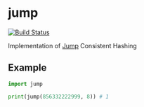 # jump
[![Build Status](https://travis-ci.org/saromanov/jump.svg?branch=master)](https://travis-ci.org/saromanov/jump)

Implementation of [Jump](https://arxiv.org/abs/1406.2294) Consistent Hashing

## Example
```python
import jump

print(jump(856332222999, 8)) # 1
```

